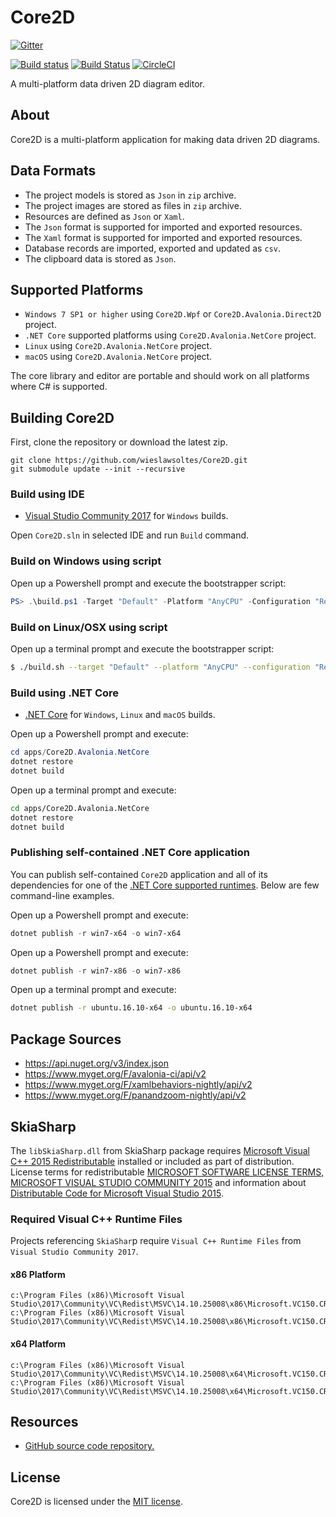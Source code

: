 # Core2D

[![Gitter](https://badges.gitter.im/wieslawsoltes/Core2D.svg)](https://gitter.im/wieslawsoltes/Core2D?utm_source=badge&utm_medium=badge&utm_campaign=pr-badge)

[![Build status](https://ci.appveyor.com/api/projects/status/7k1e0voeit7od9bw/branch/master?svg=true)](https://ci.appveyor.com/project/wieslawsoltes/core2d/branch/master)
[![Build Status](https://travis-ci.org/wieslawsoltes/Core2D.svg?branch=master)](https://travis-ci.org/wieslawsoltes/Core2D)
[![CircleCI](https://circleci.com/gh/wieslawsoltes/Core2D/tree/master.svg?style=svg)](https://circleci.com/gh/wieslawsoltes/Core2D/tree/master)

A multi-platform data driven 2D diagram editor.

## About

Core2D is a multi-platform application for making data driven 2D diagrams.

## Data Formats

* The project models is stored as `Json` in `zip` archive.
* The project images are stored  as files in `zip` archive.
* Resources are defined as `Json` or `Xaml`.
* The `Json` format is supported for imported and exported resources. 
* The `Xaml` format is supported for imported and exported resources. 
* Database records are imported, exported and updated as `csv`.
* The clipboard data is stored as `Json`.

## Supported Platforms

* `Windows 7 SP1 or higher` using `Core2D.Wpf` or `Core2D.Avalonia.Direct2D` project.
* `.NET Core` supported platforms using `Core2D.Avalonia.NetCore` project.
* `Linux` using `Core2D.Avalonia.NetCore` project.
* `macOS` using `Core2D.Avalonia.NetCore` project.

The core library and editor are portable and should work on all platforms where C# is supported.

## Building Core2D

First, clone the repository or download the latest zip.
```
git clone https://github.com/wieslawsoltes/Core2D.git
git submodule update --init --recursive
```

### Build using IDE

* [Visual Studio Community 2017](https://www.visualstudio.com/pl/vs/community/) for `Windows` builds.

Open `Core2D.sln` in selected IDE and run `Build` command.

### Build on Windows using script

Open up a Powershell prompt and execute the bootstrapper script:
```PowerShell
PS> .\build.ps1 -Target "Default" -Platform "AnyCPU" -Configuration "Release"
```

### Build on Linux/OSX using script

Open up a terminal prompt and execute the bootstrapper script:
```Bash
$ ./build.sh --target "Default" --platform "AnyCPU" --configuration "Release"
```
### Build using .NET Core

* [.NET Core](https://www.microsoft.com/net/download/core) for `Windows`, `Linux` and `macOS` builds.

Open up a Powershell prompt and execute:
```PowerShell
cd apps/Core2D.Avalonia.NetCore
dotnet restore
dotnet build
```

Open up a terminal prompt and execute:
```Bash
cd apps/Core2D.Avalonia.NetCore
dotnet restore
dotnet build
```

### Publishing self-contained .NET Core application

You can publish self-contained `Core2D` application and all of its dependencies for one of the [.NET Core supported runtimes](https://docs.microsoft.com/en-us/dotnet/articles/core/rid-catalog). Below are few command-line examples.

Open up a Powershell prompt and execute:
```PowerShell
dotnet publish -r win7-x64 -o win7-x64
```

Open up a Powershell prompt and execute:
```PowerShell
dotnet publish -r win7-x86 -o win7-x86
```

Open up a terminal prompt and execute:
```Bash
dotnet publish -r ubuntu.16.10-x64 -o ubuntu.16.10-x64
```

## Package Sources

* https://api.nuget.org/v3/index.json
* https://www.myget.org/F/avalonia-ci/api/v2
* https://www.myget.org/F/xamlbehaviors-nightly/api/v2
* https://www.myget.org/F/panandzoom-nightly/api/v2

## SkiaSharp

The `libSkiaSharp.dll` from SkiaSharp package requires [Microsoft Visual C++ 2015 Redistributable](https://www.microsoft.com/en-us/download/details.aspx?id=52982) installed or included as part of distribution. License terms for redistributable
[MICROSOFT SOFTWARE LICENSE TERMS, MICROSOFT VISUAL STUDIO COMMUNITY 2015](https://www.visualstudio.com/en-us/support/legal/mt171547) and information about [Distributable Code for Microsoft Visual Studio 2015](https://www.visualstudio.com/en-us/downloads/2015-redistribution-vs.aspx).

### Required Visual C++ Runtime Files

Projects referencing `SkiaShar`p require `Visual C++ Runtime Files` from `Visual Studio Community 2017`.

#### x86 Platform

```
c:\Program Files (x86)\Microsoft Visual Studio\2017\Community\VC\Redist\MSVC\14.10.25008\x86\Microsoft.VC150.CRT\msvcp140.dll
c:\Program Files (x86)\Microsoft Visual Studio\2017\Community\VC\Redist\MSVC\14.10.25008\x86\Microsoft.VC150.CRT\vcruntime140.dll
```

#### x64 Platform

```
c:\Program Files (x86)\Microsoft Visual Studio\2017\Community\VC\Redist\MSVC\14.10.25008\x64\Microsoft.VC150.CRT\msvcp140.dll
c:\Program Files (x86)\Microsoft Visual Studio\2017\Community\VC\Redist\MSVC\14.10.25008\x64\Microsoft.VC150.CRT\vcruntime140.dll
```

## Resources

* [GitHub source code repository.](https://github.com/wieslawsoltes/Core2D)

## License

Core2D is licensed under the [MIT license](LICENSE.TXT).
